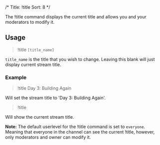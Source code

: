 /*
Title: !title
Sort: 8
*/

The !title command displays the current title and allows you and your moderators to modify it.

## Usage

> !title `[title_name]`

`title_name` is the title that you wish to change. Leaving this blank will just display current stream title.

### Example

> !title Day 3: Building Again

Will set the stream title to 'Day 3: Building Again'.

> !title

Will show the current stream title.

**Note:** The default userlevel for the !title command is set to `everyone`. Meaning that everyone in the channel can see the current !title, however, only moderators and owner can modify it.